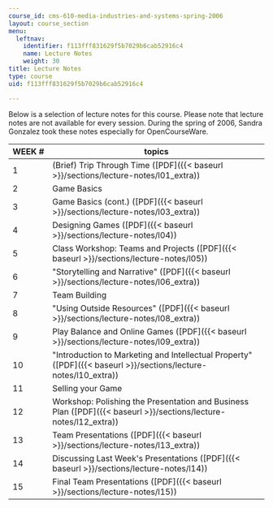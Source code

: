 ```yaml
---
course_id: cms-610-media-industries-and-systems-spring-2006
layout: course_section
menu:
  leftnav:
    identifier: f113fff831629f5b7029b6cab52916c4
    name: Lecture Notes
    weight: 30
title: Lecture Notes
type: course
uid: f113fff831629f5b7029b6cab52916c4

---
```


Below is a selection of lecture notes for this course. Please note that lecture notes are not available for every session. During the spring of 2006, Sandra Gonzalez took these notes especially for OpenCourseWare.

| WEEK # | topics |
| --- | --- |
| 1 | (Brief) Trip Through Time ([PDF]({{< baseurl >}}/sections/lecture-notes/l01_extra)) |
| 2 | Game Basics |
| 3 | Game Basics (cont.) ([PDF]({{< baseurl >}}/sections/lecture-notes/l03_extra)) |
| 4 | Designing Games ([PDF]({{< baseurl >}}/sections/lecture-notes/l04)) |
| 5 | Class Workshop: Teams and Projects ([PDF]({{< baseurl >}}/sections/lecture-notes/l05)) |
| 6 | "Storytelling and Narrative" ([PDF]({{< baseurl >}}/sections/lecture-notes/l06_extra)) |
| 7 | Team Building |
| 8 | "Using Outside Resources" ([PDF]({{< baseurl >}}/sections/lecture-notes/l08_extra)) |
| 9 | Play Balance and Online Games ([PDF]({{< baseurl >}}/sections/lecture-notes/l09_extra)) |
| 10 | "Introduction to Marketing and Intellectual Property" ([PDF]({{< baseurl >}}/sections/lecture-notes/l10_extra)) |
| 11 | Selling your Game |
| 12 | Workshop: Polishing the Presentation and Business Plan ([PDF]({{< baseurl >}}/sections/lecture-notes/l12_extra)) |
| 13 | Team Presentations ([PDF]({{< baseurl >}}/sections/lecture-notes/l13_extra)) |
| 14 | Discussing Last Week's Presentations ([PDF]({{< baseurl >}}/sections/lecture-notes/l14)) |
| 15 | Final Team Presentations ([PDF]({{< baseurl >}}/sections/lecture-notes/l15))